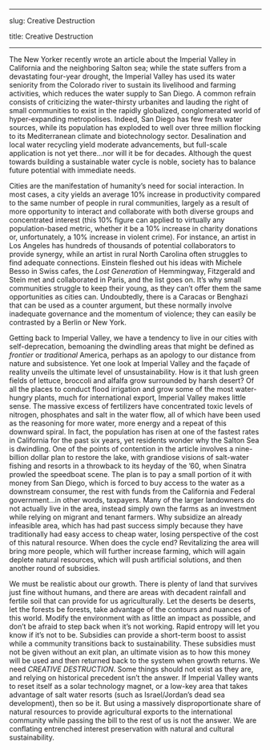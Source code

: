 ---------

slug: Creative Destruction

title: Creative Destruction

-----------



The New Yorker recently wrote an article about the Imperial Valley in California and the neighboring Salton sea; while the state suffers from a devastating four-year drought, the Imperial Valley has used its water seniority from the Colorado river to sustain its livelihood and farming activities, which reduces the water supply to San Diego. A common refrain consists of criticizing the water-thirsty urbanites and lauding the right of small communities to exist in the rapidly globalized, conglomerated world of hyper-expanding metropolises. Indeed, San Diego has few fresh water sources, while its population has exploded to well over three million flocking to its Mediterranean climate and biotechnology sector. Desalination and local water recycling yield moderate advancements, but full-scale application is not yet there…nor will it be for decades. Although the quest towards building a sustainable water cycle is noble, society has to balance future potential with immediate needs.

Cities are the manifestation of humanity’s need for social interaction. In most cases, a city yields an average 10% increase in productivity compared to the same number of people in rural communities, largely as a result of more opportunity to interact and collaborate with both diverse groups and concentrated interest (this 10% figure can applied to virtually any population-based metric, whether it be a 10% increase in charity donations or, unfortunately, a 10% increase in violent crime). For instance, an artist in Los Angeles has hundreds of thousands of potential collaborators to provide synergy, while an artist in rural North Carolina often struggles to find adequate connections. Einstein fleshed out his ideas with Michele Besso in Swiss cafes, the *Lost Generation* of Hemmingway, Fitzgerald and Stein met and collaborated in Paris, and the list goes on. It’s why small communities struggle to keep their young, as they can’t offer them the same opportunities as cities can. Undoubtedly, there is a Caracas or Benghazi that can be used as a counter argument, but these normally involve inadequate governance and the momentum of violence; they can easily be contrasted by a Berlin or New York. 

Getting back to Imperial Valley, we have a tendency to live in our cities with self-deprecation, bemoaning the dwindling areas that might be defined as *frontier* or *traditional* America, perhaps as an apology to our distance from nature and subsistence. Yet one look at Imperial Valley and the façade of reality unveils the ultimate level of unsustainability. How is it that lush green fields of lettuce, broccoli and alfalfa grow surrounded by harsh desert? Of all the places to conduct flood irrigation and grow some of the most water-hungry plants, much for international export, Imperial Valley makes little sense.  The massive excess of fertilizers have concentrated toxic levels of nitrogen, phosphates and salt in the water flow, all of which have been used as the reasoning for more water, more energy and a repeat of this downward spiral. In fact, the population has risen at one of the fastest rates in California for the past six years, yet residents wonder why the Salton Sea is dwindling. One of the points of contention in the article involves a nine-billion dollar plan to restore the lake, with grandiose visions of salt-water fishing and resorts in a throwback to its heyday of the ’60, when Sinatra prowled the speedboat scene. The plan is to pay a small portion of it with money from San Diego, which is forced to buy access to the water as a downstream consumer, the rest with funds from the California and Federal government…in other words, taxpayers. Many of the larger landowners do not actually live in the area, instead simply own the farms as an investment while relying on migrant and tenant farmers. Why subsidize an already infeasible area, which has had past success simply because they have traditionally had easy access to cheap water, losing perspective of the cost of this natural resource. When does the cycle end? Revitalizing the area will bring more people, which will further increase farming, which will again deplete natural resources, which will push artificial solutions, and then another round of subsidies. 

We must be realistic about our growth. There is plenty of land that survives just fine without humans, and there are areas with decadent rainfall and fertile soil that can provide for us agriculturally. Let the deserts be deserts, let the forests be forests, take advantage of the contours and nuances of this world. Modify the environment with as little an impact as possible, and don’t be afraid to step back when it’s not working. Rapid entropy will let you know if it’s not to be. Subsidies can provide a short-term boost to assist while a community transitions back to sustainability. These subsidies must not be given without an exit plan, an ultimate vision as to how this money will be used and then returned back to the system when growth returns. We need *CREATIVE DESTRUCTION*. Some things should not exist as they are, and relying on historical precedent isn’t the answer. If Imperial Valley wants to reset itself as a solar technology magnet, or a low-key area that takes advantage of salt water resorts (such as Israel/Jordan’s dead sea development), then so be it. But using a massively disproportionate share of natural resources to provide agricultural exports to the international community while passing the bill to the rest of us is not the answer. We are conflating entrenched interest preservation with natural and cultural sustainability. 
